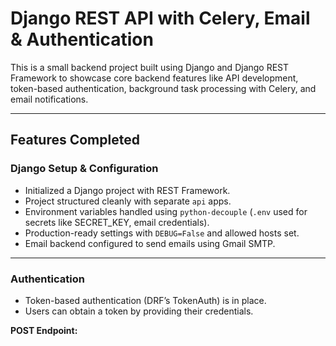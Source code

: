 

# Django REST API with Celery, Email & Authentication

This is a small backend project built using Django and Django REST Framework to showcase core backend features like API development, token-based authentication, background task processing with Celery, and email notifications.

---

## Features Completed

###  Django Setup & Configuration
- Initialized a Django project with REST Framework.
- Project structured cleanly with separate `api` apps.
- Environment variables handled using `python-decouple` (`.env` used for secrets like SECRET_KEY, email credentials).
- Production-ready settings with `DEBUG=False` and allowed hosts set.
- Email backend configured to send emails using Gmail SMTP.

---

### Authentication
- Token-based authentication (DRF’s TokenAuth) is in place.
- Users can obtain a token by providing their credentials.

**POST Endpoint:**  
